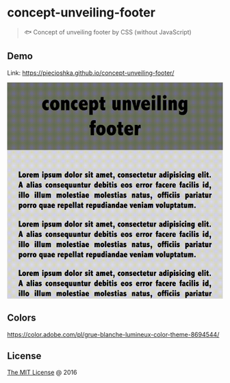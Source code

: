 # concept-unveiling-footer

> :fish: Concept of unveiling footer by CSS (without JavaScript)

## Demo

Link: https://piecioshka.github.io/concept-unveiling-footer/

![](./demo.gif)

## Colors

https://color.adobe.com/pl/grue-blanche-lumineux-color-theme-8694544/

## License

[The MIT License](http://piecioshka.mit-license.org) @ 2016
